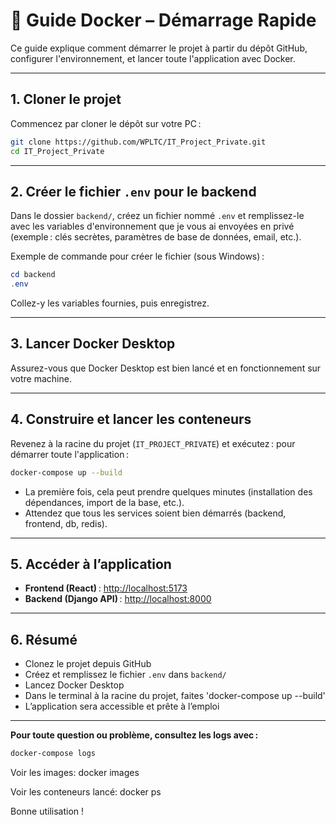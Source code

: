 # 🐳 Guide Docker – Démarrage Rapide

Ce guide explique comment démarrer le projet à partir du dépôt GitHub, configurer l'environnement, et lancer toute l'application avec Docker.

---

## 1. Cloner le projet

Commencez par cloner le dépôt sur votre PC :

```bash
git clone https://github.com/WPLTC/IT_Project_Private.git
cd IT_Project_Private
```

---

## 2. Créer le fichier `.env` pour le backend

Dans le dossier `backend/`, créez un fichier nommé `.env` et remplissez-le avec les variables d'environnement que je vous ai envoyées en privé (exemple : clés secrètes, paramètres de base de données, email, etc.).

Exemple de commande pour créer le fichier (sous Windows) :
```powershell
cd backend
.env
```
Collez-y les variables fournies, puis enregistrez.

---

## 3. Lancer Docker Desktop

Assurez-vous que Docker Desktop est bien lancé et en fonctionnement sur votre machine.

---

## 4. Construire et lancer les conteneurs

Revenez à la racine du projet (`IT_PROJECT_PRIVATE`) et exécutez :
pour démarrer toute l'application :

```bash
docker-compose up --build
```

- La première fois, cela peut prendre quelques minutes (installation des dépendances, import de la base, etc.).
- Attendez que tous les services soient bien démarrés (backend, frontend, db, redis).

---

## 5. Accéder à l’application

- **Frontend (React)** : [http://localhost:5173](http://localhost:5173)
- **Backend (Django API)** : [http://localhost:8000](http://localhost:8000)

---

## 6. Résumé

- Clonez le projet depuis GitHub
- Créez et remplissez le fichier `.env` dans `backend/`
- Lancez Docker Desktop
- Dans le terminal à la racine du projet, faites 'docker-compose up --build'
- L’application sera accessible et prête à l’emploi

---

**Pour toute question ou problème, consultez les logs avec :**
```bash
docker-compose logs
```
Voir les images:
docker images 

Voir les conteneurs lancé:
docker ps

Bonne utilisation ! 